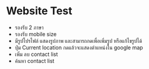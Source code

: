 # Website Test

- รองรับ 2 ภาษา
- รองรับ mobile size
- มีรูปโปรไฟล์ แสดงรูปภาพ และสามารถกดเพื่อเพิ่มรูป หรือแก้ไขรูปได้
- ปุ่ม Current location กดแล้วจะแสดงตำแหน่งใน google map
- เพิ่ม ลบ contact list
- ค้นหา contact list
